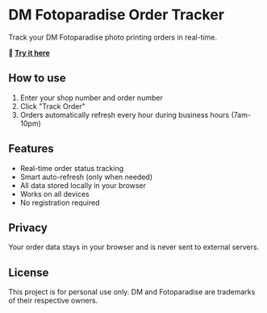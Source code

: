 # DM Fotoparadise Order Tracker

Track your DM Fotoparadise photo printing orders in real-time.

**🚀 [Try it here](https://simon300000.github.io/fotoparadies-order-status/)**

## How to use

1. Enter your shop number and order number
2. Click "Track Order"
3. Orders automatically refresh every hour during business hours (7am-10pm)

## Features

- Real-time order status tracking
- Smart auto-refresh (only when needed)
- All data stored locally in your browser
- Works on all devices
- No registration required

## Privacy

Your order data stays in your browser and is never sent to external servers.

## License

This project is for personal use only. DM and Fotoparadise are trademarks of their respective owners.